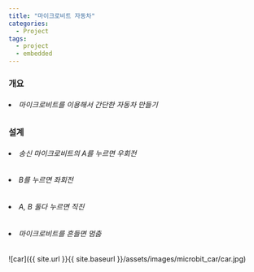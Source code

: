 ```yaml
---
title: "마이크로비트 자동차"
categories:
  - Project
tags:
  - project
  - embedded
---
```


### 개요
###### <li>마이크로비트를 이용해서 간단한 자동차 만들기

### 설계
###### <li>송신 마이크로비트의 A를 누르면 우회전
###### <li>B를 누르면 좌회전
###### <li>A, B 둘다 누르면 직진
###### <li>마이크로비트를 흔들면 멈춤

![car]({{ site.url }}{{ site.baseurl }}/assets/images/microbit_car/car.jpg)